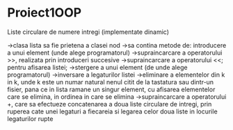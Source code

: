 # Proiect1OOP
Liste circulare de numere intregi (implementate dinamic)

->clasa lista sa fie prietena a clasei nod
->sa contina metode de: introducere a unui element (unde alege programatorul)
->supraincarcare a operatorului >>, realizata prin introduceri succesive
->supraincarcare a operatorului <<; pentru afisarea listei;
->stergere a unui element (de unde alege programatorul)
->inversare a legaturilor listei
->eliminare a elementelor din k in k, unde k este un numar natural nenul citit
  de la tastatura sau dintr-un fisier, pana ce in lista ramane un singur element, cu
  afisarea elementelor care se elimina, in ordinea in care se elimina
->supraincarcare a operatorului +, care sa efectueze concatenarea a doua liste circulare de intregi,
  prin ruperea cate unei legaturi a fiecareia si legarea celor doua liste in locurile
  legaturilor rupte

